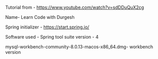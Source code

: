 Tutorial from - https://www.youtube.com/watch?v=sdDDuQuX2cg

Name- Learn Code with Durgesh

Spring initializer - https://start.spring.io/

Software used - Spring tool suite version - 4

mysql-workbench-community-8.0.13-macos-x86_64.dmg- workbench version

